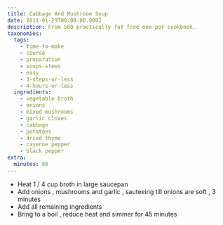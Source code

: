 ```yaml
---
title: Cabbage And Mushroom Soup
date: 2011-01-29T00:00:00.000Z
description: From 500 practically fat free one pot cookbook.
taxonomies:
  tags:
    - time-to-make
    - course
    - preparation
    - soups-stews
    - easy
    - 3-steps-or-less
    - 4-hours-or-less
  ingredients:
    - vegetable broth
    - onions
    - mixed mushrooms
    - garlic cloves
    - cabbage
    - potatoes
    - dried thyme
    - cayenne pepper
    - black pepper
extra:
  minutes: 80
---
```

 - Heat 1 / 4 cup broth in large saucepan
 - Add onions , mushrooms and garlic , sauteeing till onions are soft , 3 minutes
 - Add all remaining ingredients
 - Bring to a boil , reduce heat and simmer for 45 minutes
